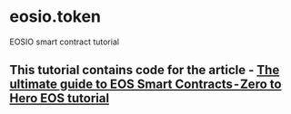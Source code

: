 # eosio.token
EOSIO smart contract tutorial


## This tutorial contains code for the article - [The ultimate guide to EOS Smart Contracts - Zero to Hero EOS tutorial]()
